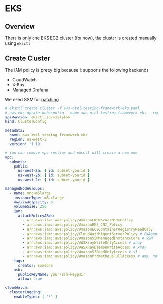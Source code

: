 # EKS 

## Overview

There is only one EKS EC2 cluster (for now), the cluster is created manually using `eksctl`

## Create Cluster

The IAM policy is pretty big because it supports the following backends

- CloudWatch
- X-Ray
- Managed Grafana

We need SSM for [patching](aws-patch.md)

```yaml
# eksctl create cluster -f aws-otel-testing-framework-eks.yaml
# aws eks update-kubeconfig --name aws-otel-testing-framework-eks --region us-west-2
apiVersion: eksctl.io/v1alpha5
kind: ClusterConfig

metadata:
  name: aws-otel-testing-framework-eks
  region: us-west-2
  version: '1.19'

# You can remove vpc section and eksctl will create a new one
vpc:
  subnets:
    public:
      us-west-2a: { id: subnet-yourid }
      us-west-2b: { id: subnet-yourid }
      us-west-2c: { id: subnet-yourid }

managedNodeGroups:
  - name: mng-m5large
    instanceType: m5.xlarge
    desiredCapacity: 6
    volumeSize: 256
    iam:
      attachPolicyARNs:
        - arn:aws:iam::aws:policy/AmazonEKSWorkerNodePolicy
        - arn:aws:iam::aws:policy/AmazonEKS_CNI_Policy
        - arn:aws:iam::aws:policy/AmazonEC2ContainerRegistryReadOnly
        - arn:aws:iam::aws:policy/CloudWatchAgentServerPolicy # CWAgent
        - arn:aws:iam::aws:policy/AmazonSSMManagedInstanceCore # SSM
        - arn:aws:iam::aws:policy/AWSXrayWriteOnlyAccess # xray
        - arn:aws:iam::aws:policy/AWSXRayDaemonWriteAccess # xray
        - arn:aws:iam::aws:policy/AmazonS3ReadOnlyAccess # s3
        - arn:aws:iam::aws:policy/AmazonPrometheusFullAccess # amp, not sure if `AmazonPrometheusRemoteWriteAccess` works ...
    tags:
      creator: someone
    ssh:
      publicKeyName: your-ssh-keypair
      allow: true

cloudWatch:
  clusterLogging:
    enableTypes: [ "*" ]
```